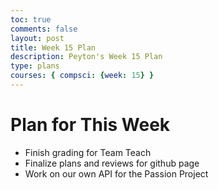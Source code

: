 ```yaml
---
toc: true
comments: false
layout: post
title: Week 15 Plan
description: Peyton's Week 15 Plan
type: plans
courses: { compsci: {week: 15} }
---
```


# Plan for This Week
- Finish grading for Team Teach
- Finalize plans and reviews for github page
- Work on our own API for the Passion Project